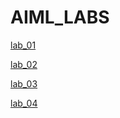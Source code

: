 # AIML_LABS

[lab_01](https://github.com/Jeshwanth-19/AIML_LABS/blob/main/lab01.ipynb)

[lab_02](https://github.com/Jeshwanth-19/AIML_LABS/blob/main/lab02.ipynb)

[lab_03](https://github.com/Jeshwanth-19/AIML_LABS/blob/main/Lab03.ipynb)

[lab_04](https://github.com/Jeshwanth-19/AIML_LABS/blob/main/Lab04.ipynb)

